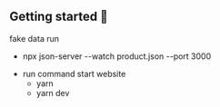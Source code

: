 ## Getting started 🚀

fake data run 
  + npx json-server --watch product.json --port 3000
- run command start website 
  + yarn 
  + yarn dev 
